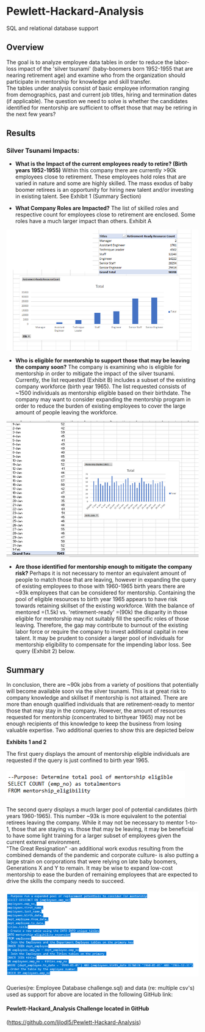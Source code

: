 # Pewlett-Hackard-Analysis
SQL and relational database support 

## **Overview**
The goal is to analyze employee data tables in order to reduce the labor-loss impact of the 'silver tsunami' (baby-boomers born 1952-1955 that are nearing retirement age) and examine who from the organization should participate in mentorship for knowledge and skill transfer.  
The tables under analysis consist of basic employee information ranging from demographics, past and current job titles, hiring and termination dates (if applicable). The question we need to solve is whether the candidates identified for mentorship are sufficient to 
offset those that may be retiring in the next few years?        

## **Results**

### **Silver Tsunami Impacts**: 

* **What is the Impact of the current employees ready to retire? (Birth years 1952-1955)**
Within this company there are currently >90k employees close to retirement. These employees hold roles that are varied in nature and some are highly skilled. 
The mass exodus of baby boomer retirees is an opportunity for hiring new talent and/or investing in existing talent. See Exhibit 1 (Summary Section)
  

* **What Company Roles are Impacted?**
The list of skilled roles and respective count for employees close to retirement are enclosed. Some roles have a much larger impact than others. 
Exhibit A

![Exhibit A](https://github.com/ljlodl5/Pewlett-Hackard-Analysis/blob/main/Queries/Data/Total%20Retirement%20Ready%20by%20Job%20Title%20.png)


* **Who is eligible for mentorship to support those that may be leaving the company soon?**
The company is examining who is eligible for mentorship in order to mitigate the impact of the silver tsunami. Currently, the list requested (Exhibit B) includes a subset of the existing company workforce (birth year 1965).
The list requested consists of ~1500 individuals as mentorship eligible based on their birthdate. The company may want to consider expanding the mentorship program in order to reduce the burden of existing employees to cover the large amount of people leaving the workforce.

![Exhibit B](https://github.com/ljlodl5/Pewlett-Hackard-Analysis/blob/main/Queries/Data/Mentor%20Eligible%201965.png)


* **Are those identified for mentorship enough to mitigate the company risk?**
Perhaps it is not necessary to mentor an equivalent amount of people to match those that are leaving, however in expanding the query of existing employees to those with 1960-1965 birth years there are ~93k employees that can be considered for mentorship. 
Containing the pool of eligible resources to birth year 1965 appears to have risk towards retaining skillset of the existing workforce. With the balance of mentored =(1.5k) vs. 'retirement-ready' =(90k) the disparity in those eligible for mentorship may not suitably fill the specific roles of those leaving. 
Therefore, the gap may contribute to burnout of the existing labor force or require the company to invest additional capital in new talent. It may be prudent to consider a larger pool of individuals for mentorship eligibility to compensate for the impending labor loss. See query (Exhibit 2) below.   

 
## **Summary**

In conclusion, there are ~90k jobs from a variety of positions that potentially will become available soon via the silver tsunami. This is at great risk to company knowledge and skillset if mentorship is not attained.
There are more than enough qualified individuals that are retirement-ready to mentor those that may stay in the company. However, the amount of resources requested for mentorship (concentrated to birthyear 1965) may not be enough recipients of this knowledge to keep 
the business from losing valuable expertise. Two additional queries to show this are depicted below 

**Exhibits 1 and 2**


The first query displays the amount of mentorship eligible individuals are requested if the query is just confined to birth year 1965. 
#### ![Exhibit 1](https://github.com/ljlodl5/Pewlett-Hackard-Analysis/blob/main/Queries/Data/Total%20Mentorship%20Eligibilty%20(1965%20only)%20.png)


The second query displays a much larger pool of potential candidates (birth years 1960-1965). This number ~93k is more equivalent to the potential retirees leaving the company. 
While it may not be necessary to mentor 1-to-1, those that are staying vs. those that may be leaving, it may be beneficial to have some light training for a larger subset of employees given the current external environment.  
"The Great Resignation" -an additional work exodus resulting from the combined demands of the pandemic and corporate culture- is also putting a large strain on corporations that were relying on late baby boomers, Generations X and Y to remain. 
It may be wise to expand low-cost mentorship to ease the burden of remaining employees that are expected to drive the skills the company needs to succeed. 

#### ![Exhibit 2](https://github.com/ljlodl5/Pewlett-Hackard-Analysis/blob/main/Queries/Data/Total%20Mentorship%20Eligibilty%20Table%20with%20roles%20and%20names%20(1960-1965)%20.png)

Queries(re: Employee Database challenge.sql) and data (re: multiple csv's) used as support for above are located in the following GitHub link:

#### Pewlett-Hackard_Analysis Challenge located in GitHub
(https://github.com/ljlodl5/Pewlett-Hackard-Analysis)
